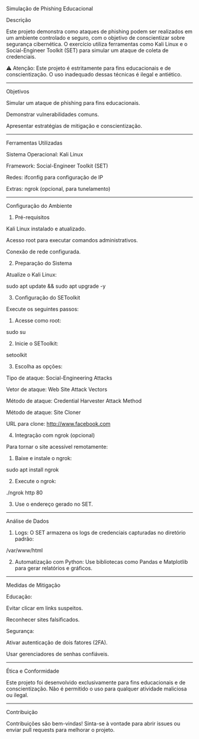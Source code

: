 Simulação de Phishing Educacional

Descrição

Este projeto demonstra como ataques de phishing podem ser realizados em um ambiente controlado e seguro, com o objetivo de conscientizar sobre segurança cibernética. O exercício utiliza ferramentas como Kali Linux e o Social-Engineer Toolkit (SET) para simular um ataque de coleta de credenciais.

⚠️ Atenção: Este projeto é estritamente para fins educacionais e de conscientização. O uso inadequado dessas técnicas é ilegal e antiético.


---

Objetivos

Simular um ataque de phishing para fins educacionais.

Demonstrar vulnerabilidades comuns.

Apresentar estratégias de mitigação e conscientização.



---

Ferramentas Utilizadas

Sistema Operacional: Kali Linux

Framework: Social-Engineer Toolkit (SET)

Redes: ifconfig para configuração de IP

Extras: ngrok (opcional, para tunelamento)



---

Configuração do Ambiente

1. Pré-requisitos

Kali Linux instalado e atualizado.

Acesso root para executar comandos administrativos.

Conexão de rede configurada.


2. Preparação do Sistema

Atualize o Kali Linux:

sudo apt update && sudo apt upgrade -y

3. Configuração do SEToolkit

Execute os seguintes passos:

1. Acesse como root:

sudo su


2. Inicie o SEToolkit:

setoolkit


3. Escolha as opções:

Tipo de ataque: Social-Engineering Attacks

Vetor de ataque: Web Site Attack Vectors

Método de ataque: Credential Harvester Attack Method

Método de ataque: Site Cloner

URL para clone: http://www.facebook.com




4. Integração com ngrok (opcional)

Para tornar o site acessível remotamente:

1. Baixe e instale o ngrok:

sudo apt install ngrok


2. Execute o ngrok:

./ngrok http 80


3. Use o endereço gerado no SET.




---

Análise de Dados

1. Logs:
O SET armazena os logs de credenciais capturadas no diretório padrão:

/var/www/html


2. Automatização com Python:
Use bibliotecas como Pandas e Matplotlib para gerar relatórios e gráficos.




---

Medidas de Mitigação

Educação:

Evitar clicar em links suspeitos.

Reconhecer sites falsificados.


Segurança:

Ativar autenticação de dois fatores (2FA).

Usar gerenciadores de senhas confiáveis.




---

Ética e Conformidade

Este projeto foi desenvolvido exclusivamente para fins educacionais e de conscientização. Não é permitido o uso para qualquer atividade maliciosa ou ilegal.


---

Contribuição

Contribuições são bem-vindas! Sinta-se à vontade para abrir issues ou enviar pull requests para melhorar o projeto.
